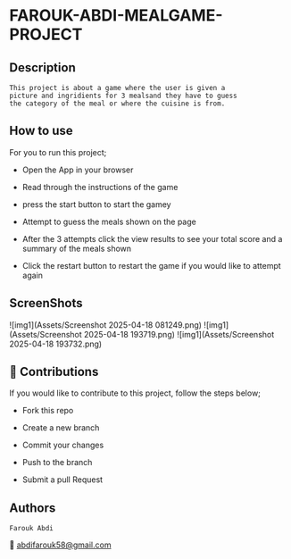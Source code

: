 # FAROUK-ABDI-MEALGAME-PROJECT

## Description

    This project is about a game where the user is given a
    picture and ingridients for 3 mealsand they have to guess
    the category of the meal or where the cuisine is from.

## How to use

  For you to run this project;

- Open the App in your browser

- Read through the instructions of the game

- press the start button to start the gamey

- Attempt to guess the meals shown on the page

- After the 3 attempts click the view results to see your total score and a summary of the meals shown

- Click the restart button to restart the game if you would like to attempt again

## ScreenShots


 ![img1](Assets/Screenshot 2025-04-18 081249.png)
 ![img1](Assets/Screenshot 2025-04-18 193719.png)
 ![img1](Assets/Screenshot 2025-04-18 193732.png)

## :hammer: Contributions

If you would like to contribute to this project, follow the steps below;

- Fork this repo

- Create a new branch

- Commit your changes

- Push to the branch

- Submit a pull Request

## Authors

    Farouk Abdi
  :email: abdifarouk58@gmail.com